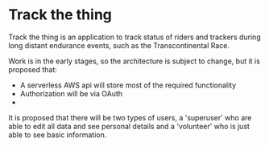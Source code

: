 # Track the thing

Track the thing is an application to track status of riders and trackers during long distant endurance events, such as the Transcontinental Race. 

Work is in the early stages, so the architecture is subject to change, but it is proposed that: 

- A serverless AWS api will store most of the required functionality
- Authorization will be via OAuth
- 

It is proposed that there will be two types of users, a 'superuser' who are able to edit all data and see personal details and a 'volunteer' who is just able to see basic information.

